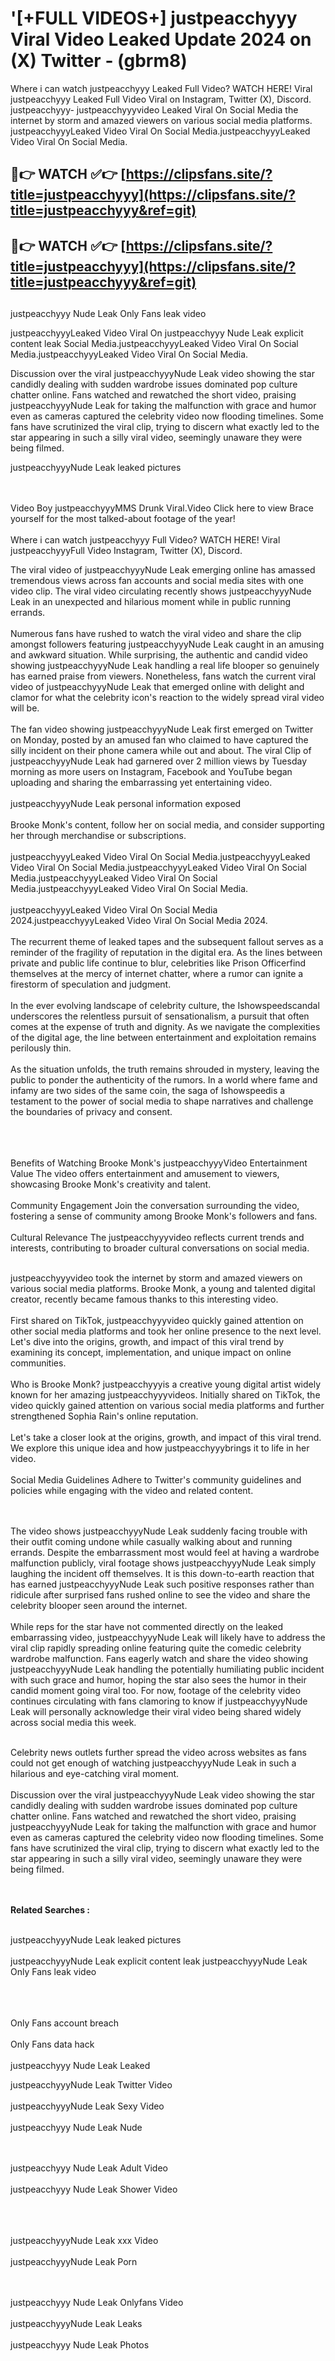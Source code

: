 #  '[+FULL VIDEOS+] justpeacchyyy Viral Video Leaked Update 2024 on (X) Twitter - (gbrm8)

Where i can watch justpeacchyyy Leaked Full Video? WATCH HERE! Viral justpeacchyyy Leaked Full Video Viral on Instagram, Twitter (X), Discord.
justpeacchyyy- justpeacchyyyvideo Leaked Viral On Social Media the internet by storm and amazed viewers on various social media platforms.
justpeacchyyyLeaked Video Viral On Social Media.justpeacchyyyLeaked Video Viral On Social Media.




## 🔴👉 WATCH ✅👉 [https://clipsfans.site/?title=justpeacchyyy](https://clipsfans.site/?title=justpeacchyyy&ref=git)


## 🔴👉 WATCH ✅👉 [https://clipsfans.site/?title=justpeacchyyy](https://clipsfans.site/?title=justpeacchyyy&ref=git)
##


justpeacchyyy Nude Leak Only Fans leak video 


justpeacchyyyLeaked Video Viral On  justpeacchyyy Nude Leak explicit content leak Social Media.justpeacchyyyLeaked Video Viral On Social Media.justpeacchyyyLeaked Video Viral On Social Media.



Discussion over the viral justpeacchyyyNude Leak video showing the star candidly dealing with sudden wardrobe issues dominated pop culture chatter online. Fans watched and rewatched the short video, praising justpeacchyyyNude Leak for taking the malfunction with grace and humor even as cameras captured the celebrity video now flooding timelines. Some fans have scrutinized the viral clip, trying to discern what exactly led to the star appearing in such a silly viral video, seemingly unaware they were being filmed.


justpeacchyyyNude Leak leaked pictures


  <br>

  <br>
Video Boy justpeacchyyyMMS Drunk Viral.Video Click here to view Brace yourself for the most talked-about footage of the year!
<br><br>
Where i can watch justpeacchyyy Full Video? WATCH HERE! Viral justpeacchyyyFull Video Instagram, Twitter (X), Discord.

The viral video of justpeacchyyyNude Leak emerging online has amassed tremendous views across fan accounts and social media sites with one video clip. The viral video circulating recently shows justpeacchyyyNude Leak in an unexpected and hilarious moment while in public running errands.
<br><br>
Numerous fans have rushed to watch the viral video and share the clip amongst followers featuring justpeacchyyyNude Leak caught in an amusing and awkward situation. While surprising, the authentic and candid video showing justpeacchyyyNude Leak handling a real life blooper so genuinely has earned praise from viewers. Nonetheless, fans watch the current viral video of justpeacchyyyNude Leak that emerged online with delight and clamor for what the celebrity icon's reaction to the widely spread viral video will be.
<br><br>
The fan video showing justpeacchyyyNude Leak first emerged on Twitter on Monday, posted by an amused fan who claimed to have captured the silly incident on their phone camera while out and about. The viral Clip of justpeacchyyyNude Leak had garnered over 2 million views by Tuesday morning as more users on Instagram, Facebook and YouTube began uploading and sharing the embarrassing yet entertaining video.
<br><br>
justpeacchyyyNude Leak personal information exposed
<br><br>
Brooke Monk's content, follow her on social media, and consider supporting her through merchandise or subscriptions.
<br><br>
justpeacchyyyLeaked Video Viral On Social Media.justpeacchyyyLeaked Video Viral On Social Media.justpeacchyyyLeaked Video Viral On Social Media.justpeacchyyyLeaked Video Viral On Social Media.justpeacchyyyLeaked Video Viral On Social Media.
<br><br>
justpeacchyyyLeaked Video Viral On Social Media 2024.justpeacchyyyLeaked Video Viral On Social Media 2024.
<br><br>
The recurrent theme of leaked tapes and the subsequent fallout serves as a reminder of the fragility of reputation in the digital era. As the lines between private and public life continue to blur, celebrities like Prison Officerfind themselves at the mercy of internet chatter, where a rumor can ignite a firestorm of speculation and judgment.
<br><br>
In the ever evolving landscape of celebrity culture, the Ishowspeedscandal underscores the relentless pursuit of sensationalism, a pursuit that often comes at the expense of truth and dignity. As we navigate the complexities of the digital age, the line between entertainment and exploitation remains perilously thin.
<br><br>
As the situation unfolds, the truth remains shrouded in mystery, leaving the public to ponder the authenticity of the rumors. In a world where fame and infamy are two sides of the same coin, the saga of Ishowspeedis a testament to the power of social media to shape narratives and challenge the boundaries of privacy and consent.
<br><br>

<br><br>
Benefits of Watching Brooke Monk's justpeacchyyyVideo Entertainment Value The video offers entertainment and amusement to viewers, showcasing Brooke Monk's creativity and talent.
<br><br>
Community Engagement Join the conversation surrounding the video, fostering a sense of community among Brooke Monk's followers and fans.
<br><br>
Cultural Relevance The justpeacchyyyvideo reflects current trends and interests, contributing to broader cultural conversations on social media.
<br><br>


justpeacchyyyvideo took the internet by storm and amazed viewers on various social media platforms. Brooke Monk, a young and talented digital creator, recently became famous thanks to this interesting video.
<br><br>
First shared on TikTok, justpeacchyyyvideo quickly gained attention on other social media platforms and took her online presence to the next level. Let's dive into the origins, growth, and impact of this viral trend by examining its concept, implementation, and unique impact on online communities.
<br><br>
Who is Brooke Monk? justpeacchyyyis a creative young digital artist widely known for her amazing justpeacchyyyvideos. Initially shared on TikTok, the video quickly gained attention on various social media platforms and further strengthened Sophia Rain's online reputation.
<br><br>
Let's take a closer look at the origins, growth, and impact of this viral trend. We explore this unique idea and how justpeacchyyybrings it to life in her video.
<br><br>
Social Media Guidelines Adhere to Twitter's community guidelines and policies while engaging with the video and related content.


<br><br>
The video shows justpeacchyyyNude Leak suddenly facing trouble with their outfit coming undone while casually walking about and running errands. Despite the embarrassment most would feel at having a wardrobe malfunction publicly, viral footage shows justpeacchyyyNude Leak simply laughing the incident off themselves. It is this down-to-earth reaction that has earned justpeacchyyyNude Leak such positive responses rather than ridicule after surprised fans rushed online to see the video and share the celebrity blooper seen around the internet.
<br><br>
While reps for the star have not commented directly on the leaked embarrassing video, justpeacchyyyNude Leak will likely have to address the viral clip rapidly spreading online featuring quite the comedic celebrity wardrobe malfunction. Fans eagerly watch and share the video showing justpeacchyyyNude Leak handling the potentially humiliating public incident with such grace and humor, hoping the star also sees the humor in their candid moment going viral too. For now, footage of the celebrity video continues circulating with fans clamoring to know if justpeacchyyyNude Leak will personally acknowledge their viral video being shared widely across social media this week.
<br><br>

Celebrity news outlets further spread the video across websites as fans could not get enough of watching justpeacchyyyNude Leak in such a hilarious and eye-catching viral moment.
<br><br>
Discussion over the viral justpeacchyyyNude Leak video showing the star candidly dealing with sudden wardrobe issues dominated pop culture chatter online. Fans watched and rewatched the short video, praising justpeacchyyyNude Leak for taking the malfunction with grace and humor even as cameras captured the celebrity video now flooding timelines. Some fans have scrutinized the viral clip, trying to discern what exactly led to the star appearing in such a silly viral video, seemingly unaware they were being filmed.


<br><br>
<strong>Related Searches :</strong>
<br><br>

justpeacchyyyNude Leak leaked pictures
<br><br>
justpeacchyyyNude Leak explicit content leak
justpeacchyyyNude Leak Only Fans leak video
<br><br>

<br><br>
Only Fans account breach
<br><br>
Only Fans data hack
<br><br>
justpeacchyyy Nude Leak Leaked

justpeacchyyyNude Leak Twitter Video
<br><br>
justpeacchyyyNude Leak Sexy Video
<br><br>
justpeacchyyy Nude Leak Nude

<br><br>
justpeacchyyy Nude Leak Adult Video
<br><br>
justpeacchyyy Nude Leak Shower Video
<br><br>

<br><br>
justpeacchyyyNude Leak xxx Video
<br><br>
justpeacchyyyNude Leak Porn

<br><br>
justpeacchyyy Nude Leak Onlyfans Video
<br><br>
justpeacchyyyNude Leak Leaks
<br><br>
justpeacchyyy Nude Leak Photos
